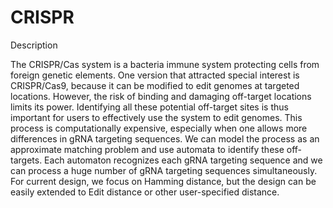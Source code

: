 # CRISPR
Description

The CRISPR/Cas system is a bacteria immune system protecting cells from foreign genetic elements. One version that attracted special interest is CRISPR/Cas9, because it can be modified to edit genomes at targeted locations. However, the risk of binding and damaging off-target locations limits its power. Identifying all these potential off-target sites is thus important for users to effectively use the system to edit genomes. This process is computationally expensive, especially when one allows more differences in gRNA targeting sequences. 
We can model the process as an approximate matching problem and use automata to identify these off-targets. Each automaton recognizes each gRNA targeting sequence and we can process a huge number of gRNA targeting sequences simultaneously. For current design, we focus on Hamming distance, but the design can be easily extended to Edit distance or other user-specified distance.
